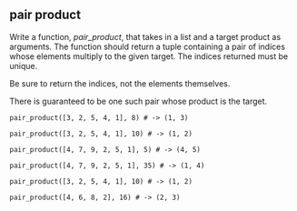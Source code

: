 ## pair product

Write a function, _pair_product_, that takes in a list and a target product as arguments. The function should return a tuple containing a pair of indices whose elements multiply to the given target. The indices returned must be unique.

Be sure to return the indices, not the elements themselves.

There is guaranteed to be one such pair whose product is the target.

`pair_product([3, 2, 5, 4, 1], 8) # -> (1, 3)`

`pair_product([3, 2, 5, 4, 1], 10) # -> (1, 2)`

`pair_product([4, 7, 9, 2, 5, 1], 5) # -> (4, 5)`

`pair_product([4, 7, 9, 2, 5, 1], 35) # -> (1, 4)`

`pair_product([3, 2, 5, 4, 1], 10) # -> (1, 2)`

`pair_product([4, 6, 8, 2], 16) # -> (2, 3)`